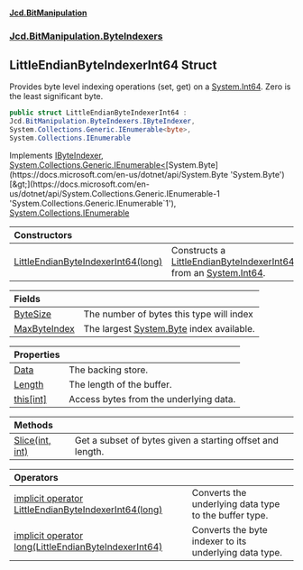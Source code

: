 #### [Jcd.BitManipulation](index.md 'index')
### [Jcd.BitManipulation.ByteIndexers](Jcd.BitManipulation.ByteIndexers.md 'Jcd.BitManipulation.ByteIndexers')

## LittleEndianByteIndexerInt64 Struct

Provides byte level indexing operations (set, get) on a [System.Int64](https://docs.microsoft.com/en-us/dotnet/api/System.Int64 'System.Int64'). Zero is the least significant byte.

```csharp
public struct LittleEndianByteIndexerInt64 :
Jcd.BitManipulation.ByteIndexers.IByteIndexer,
System.Collections.Generic.IEnumerable<byte>,
System.Collections.IEnumerable
```

Implements [IByteIndexer](Jcd.BitManipulation.ByteIndexers.IByteIndexer.md 'Jcd.BitManipulation.ByteIndexers.IByteIndexer'), [System.Collections.Generic.IEnumerable&lt;](https://docs.microsoft.com/en-us/dotnet/api/System.Collections.Generic.IEnumerable-1 'System.Collections.Generic.IEnumerable`1')[System.Byte](https://docs.microsoft.com/en-us/dotnet/api/System.Byte 'System.Byte')[&gt;](https://docs.microsoft.com/en-us/dotnet/api/System.Collections.Generic.IEnumerable-1 'System.Collections.Generic.IEnumerable`1'), [System.Collections.IEnumerable](https://docs.microsoft.com/en-us/dotnet/api/System.Collections.IEnumerable 'System.Collections.IEnumerable')

| Constructors | |
| :--- | :--- |
| [LittleEndianByteIndexerInt64(long)](Jcd.BitManipulation.ByteIndexers.LittleEndianByteIndexerInt64.LittleEndianByteIndexerInt64(long).md 'Jcd.BitManipulation.ByteIndexers.LittleEndianByteIndexerInt64.LittleEndianByteIndexerInt64(long)') | Constructs a [LittleEndianByteIndexerInt64](Jcd.BitManipulation.ByteIndexers.LittleEndianByteIndexerInt64.md 'Jcd.BitManipulation.ByteIndexers.LittleEndianByteIndexerInt64') from an [System.Int64](https://docs.microsoft.com/en-us/dotnet/api/System.Int64 'System.Int64'). |

| Fields | |
| :--- | :--- |
| [ByteSize](Jcd.BitManipulation.ByteIndexers.LittleEndianByteIndexerInt64.ByteSize.md 'Jcd.BitManipulation.ByteIndexers.LittleEndianByteIndexerInt64.ByteSize') | The number of bytes this type will index |
| [MaxByteIndex](Jcd.BitManipulation.ByteIndexers.LittleEndianByteIndexerInt64.MaxByteIndex.md 'Jcd.BitManipulation.ByteIndexers.LittleEndianByteIndexerInt64.MaxByteIndex') | The largest [System.Byte](https://docs.microsoft.com/en-us/dotnet/api/System.Byte 'System.Byte') index available. |

| Properties | |
| :--- | :--- |
| [Data](Jcd.BitManipulation.ByteIndexers.LittleEndianByteIndexerInt64.Data.md 'Jcd.BitManipulation.ByteIndexers.LittleEndianByteIndexerInt64.Data') | The backing store. |
| [Length](Jcd.BitManipulation.ByteIndexers.LittleEndianByteIndexerInt64.Length.md 'Jcd.BitManipulation.ByteIndexers.LittleEndianByteIndexerInt64.Length') | The length of the buffer. |
| [this[int]](Jcd.BitManipulation.ByteIndexers.LittleEndianByteIndexerInt64.this[int].md 'Jcd.BitManipulation.ByteIndexers.LittleEndianByteIndexerInt64.this[int]') | Access bytes from the underlying data. |

| Methods | |
| :--- | :--- |
| [Slice(int, int)](Jcd.BitManipulation.ByteIndexers.LittleEndianByteIndexerInt64.Slice(int,int).md 'Jcd.BitManipulation.ByteIndexers.LittleEndianByteIndexerInt64.Slice(int, int)') | Get a subset of bytes given a starting offset and length. |

| Operators | |
| :--- | :--- |
| [implicit operator LittleEndianByteIndexerInt64(long)](Jcd.BitManipulation.ByteIndexers.LittleEndianByteIndexerInt64.op_ImplicitJcd.BitManipulation.ByteIndexers.LittleEndianByteIndexerInt64(long).md 'Jcd.BitManipulation.ByteIndexers.LittleEndianByteIndexerInt64.op_Implicit Jcd.BitManipulation.ByteIndexers.LittleEndianByteIndexerInt64(long)') | Converts the underlying data type to the buffer type. |
| [implicit operator long(LittleEndianByteIndexerInt64)](Jcd.BitManipulation.ByteIndexers.LittleEndianByteIndexerInt64.op_Implicitlong(Jcd.BitManipulation.ByteIndexers.LittleEndianByteIndexerInt64).md 'Jcd.BitManipulation.ByteIndexers.LittleEndianByteIndexerInt64.op_Implicit long(Jcd.BitManipulation.ByteIndexers.LittleEndianByteIndexerInt64)') | Converts the byte indexer to its underlying data type. |
